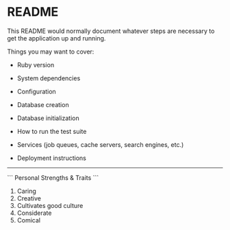 # README

This README would normally document whatever steps are necessary to get the
application up and running.

Things you may want to cover:

* Ruby version

* System dependencies

* Configuration

* Database creation

* Database initialization

* How to run the test suite

* Services (job queues, cache servers, search engines, etc.)

* Deployment instructions
<hr />
```
Personal Strengths & Traits
```

1. Caring
1. Creative
1. Cultivates good culture
1. Considerate
1. Comical
